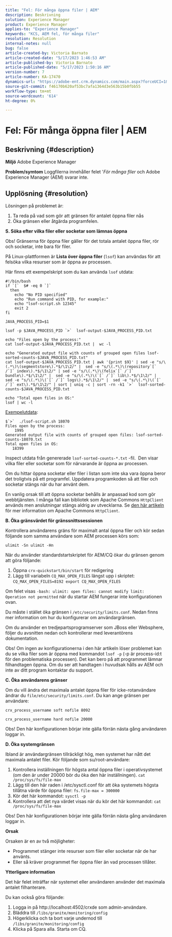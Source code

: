```yaml
---
title: "Fel: För många öppna filer | AEM"
description: Beskrivning
solution: Experience Manager
product: Experience Manager
applies-to: "Experience Manager"
keywords: "KCS, AEM fel, för många filer"
resolution: Resolution
internal-notes: null
bug: false
article-created-by: Victoria Barnato
article-created-date: "5/17/2023 1:46:53 AM"
article-published-by: Victoria Barnato
article-published-date: "5/17/2023 1:50:16 AM"
version-number: 7
article-number: KA-17470
dynamics-url: "https://adobe-ent.crm.dynamics.com/main.aspx?forceUCI=1&pagetype=entityrecord&etn=knowledgearticle&id=286f81b1-54f4-ed11-8848-6045bd006ce9"
source-git-commit: f46170b620af53bc7afa1364d3e563b15b0fbb55
workflow-type: tm+mt
source-wordcount: '614'
ht-degree: 0%

---
```


# Fel: För många öppna filer | AEM

## Beskrivning {#description}

<b>Miljö</b>
Adobe Experience Manager


<b>Problem/symtom</b>
Loggfilerna innehåller felet &#39;*För många filer* och Adobe Experience Manager (AEM) svarar inte.




## Upplösning {#resolution}


Lösningen på problemet är:

1. Ta reda på vad som gör att gränsen för antalet öppna filer nås
2. Öka gränsen eller åtgärda programfelen.


<b>S. Söka efter vilka filer eller socketar som lämnas öppna</b>

Obs! Gränserna för öppna filer gäller för det totala antalet öppna filer, rör och socketar, inte bara för filer.

På Linux-plattformen är <b>Lista över öppna filer</b> (`lsof`) kan användas för att felsöka vilka resurser som är öppna av processen.

Här finns ett exempelskript som du kan använda `lsof` utdata:


```
#!/bin/bash
if `[`  $# -eq 0 `]` 
  then
    echo "No PID specified"
    echo "Run command with PID, for example:"
    echo "lsof-script.sh 12345"
    exit 2
fi
 
JAVA_PROCESS_PID=$1
 
lsof -p $JAVA_PROCESS_PID `>`  lsof-output-$JAVA_PROCESS_PID.txt
 
echo "Files open by the process:"
cat lsof-output-$JAVA_PROCESS_PID.txt |  wc -l
 
echo "Generated output file with counts of grouped open files lsof-sorted-counts-$JAVA_PROCESS_PID.txt"
cat lsof-output-$JAVA_PROCESS_PID.txt | awk '{print $9}' | sed -e "s/\(.*\)\(segmentstore\).*$/\1\2/" |  sed -e "s/\(.*\)\(repository`[` /`]` index\).*$/\1\2/" | sed -e "s/\(.*\)\(felix`[` /`]` bundle\).*$/\1\2/" |  sed -e "s/\(.*\)\(`[` /`]` lib\).*$/\1\2/" |  sed -e "s/\(.*\)\(`[` /`]` logs\).*$/\1\2/" |  sed -e "s/\(.*\)\(`[` /`]` ext\).*$/\1\2/" | sort | uniq -c | sort -rn -k1 `>`  lsof-sorted-counts-$JAVA_PROCESS_PID.txt
 
echo "Total open files in OS:"
lsof | wc -l
```


<u>Exempelutdata</u>:


```
$`>`  ./lsof-script.sh 18070
Files open by the process:
    1995
Generated output file with counts of grouped open files: lsof-sorted-counts-18070.txt
Total open files in OS:
   18399
```


Inspect utdata från genererade `lsof-sorted-counts-*.txt` -fil.  Den visar vilka filer eller socketar som för närvarande är öppna av processen.

Om du hittar öppna socketar eller filer i listan som inte ska vara öppna beror det troligtvis på ett programfel. Uppdatera programkoden så att filer och socketar stängs när du har använt dem.

En vanlig orsak till att öppna socketar behålls är anpassad kod som gör webbtjänsten. I många fall kan bibliotek som Apache Commons `HttpClient` används men anslutningar stängs aldrig av utvecklarna. Se [den här artikeln](https://stackoverflow.com/questions/43454514/proper-usage-of-apache-httpclient-and-when-to-close-it) för mer information om Apache Commons `HttpClient`.

<b>B. Öka gränsvärdet för gränssnittssessionen</b>

Kontrollera användarens gräns för maximalt antal öppna filer och kör sedan följande som samma användare som AEM processen körs som:

`ulimit -Sn ulimit -Hn`

När du använder standardstartskriptet för AEM/CQ ökar du gränsen genom att göra följande:

1. Öppna `crx-quickstart/bin/start` för redigering
2. Lägg till variabeln `CQ_MAX_OPEN_FILES` längst upp i skriptet:    `CQ_MAX_OPEN_FILES=8192 export CQ_MAX_OPEN_FILES`


Om felet visas `-bash: ulimit: open files: cannot modify limit: Operation not permitted` när du startar AEM fungerar inte konfigurationen ovan.

Du måste i stället öka gränsen i `/etc/security/limits.conf`. Nedan finns mer information om hur du konfigurerar om användargränsen.

Om du använder en tredjepartsprogramserver som JBoss eller Websphere, följer du avsnitten nedan och kontrollerar med leverantörens dokumentation.

Obs! Om ingen av konfigurationerna i den här artikeln löser problemet kan du se vilka filer som är öppna med kommandot `lsof -p` (-p är process-id:t för den problematiska processen). Det kan bero på att programmet lämnar filhandtagen öppna. Om du ser att handtagen i huvudsak hålls av AEM och inte av ditt program kontaktar du support.

<b>C. Öka användarens gränser</b>

Om du vill ändra det maximala antalet öppna filer för icke-rotanvändare ändrar du `file/etc/security/limits.conf`. Du kan ange gränsen per användare:

`crx_process_username soft nofile 8092`

`crx_process_username hard nofile 20000`

Obs! Den här konfigurationen börjar inte gälla förrän nästa gång användaren loggar in.

<b>D. Öka systemgränsen</b>

Ibland är användargränsen tillräckligt hög, men systemet har nått det maximala antalet filer. Kör följande som su/root-användare:

1. Kontrollera inställningen för högsta antal öppna filer i operativsystemet (om den är under 20000 bör du öka den här inställningen).
   `cat /proc/sys/fs/file-max`
2. Lägg till den här raden i /etc/sysctl.conf för att öka systemets högsta tillåtna värde för öppna filer:
   `fs.file-max = 300000`
3. Kör det här kommandot:
   `sysctl -p`
4. Kontrollera att det nya värdet visas när du kör det här kommandot:
   `cat /proc/sys/fs/file-max`


Obs! Den här konfigurationen börjar inte gälla förrän nästa gång användaren loggar in.

<b>Orsak</b>

Orsaken är en av två möjligheter:

- Programmet stänger inte resurser som filer eller socketar när de har använts.
- Eller så kräver programmet fler öppna filer än vad processen tillåter.


<b>Ytterligare information</b>

Det här felet inträffar när systemet eller användaren använder det maximala antalet filhanterare.

Du kan också göra följande:

1. Logga in på http://localhost:4502/crxde som admin-användare.
2. Bläddra till `/libs/granite/monitoring/config`
3. Högerklicka och ta bort varje undernod till `/libs/granite/monitoring/config`
4. Klicka på Spara alla. Starta om CQ.

